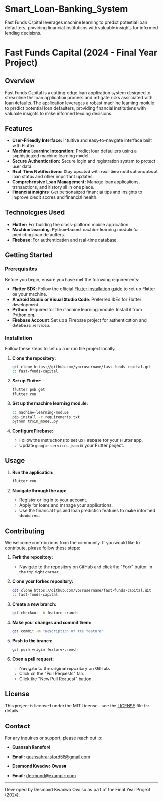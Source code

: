 # Smart_Loan-Banking_System
Fast Funds Capital leverages machine learning to predict potential loan defaulters, providing financial institutions with valuable insights for informed lending decisions.

# Fast Funds Capital (2024 - Final Year Project)

## Overview

Fast Funds Capital is a cutting-edge loan application system designed to streamline the loan application process and mitigate risks associated with loan defaults. The application leverages a robust machine learning module to predict potential loan defaulters, providing financial institutions with valuable insights to make informed lending decisions.

## Features

- **User-Friendly Interface:** Intuitive and easy-to-navigate interface built with Flutter.
- **Machine Learning Integration:** Predict loan defaulters using a sophisticated machine learning model.
- **Secure Authentication:** Secure login and registration system to protect user data.
- **Real-Time Notifications:** Stay updated with real-time notifications about loan status and other important updates.
- **Comprehensive Loan Management:** Manage loan applications, transactions, and history all in one place.
- **Financial Insights:** Get personalized financial tips and insights to improve credit scores and financial health.

## Technologies Used

- **Flutter:** For building the cross-platform mobile application.
- **Machine Learning:** Python-based machine learning module for predicting loan defaulters.
- **Firebase:** For authentication and real-time database.

## Getting Started

### Prerequisites

Before you begin, ensure you have met the following requirements:
- **Flutter SDK**: Follow the official [Flutter installation guide](https://flutter.dev/docs/get-started/install) to set up Flutter on your machine.
- **Android Studio or Visual Studio Code**: Preferred IDEs for Flutter development.
- **Python**: Required for the machine learning module. Install it from [Python.org](https://www.python.org/downloads/).
- **Firebase Account**: Set up a Firebase project for authentication and database services.

### Installation

Follow these steps to set up and run the project locally:

1. **Clone the repository:**
    ```sh
    git clone https://github.com/yourusername/fast-funds-capital.git
    cd fast-funds-capital
    ```

2. **Set up Flutter:**
    ```sh
    flutter pub get
    flutter run
    ```

3. **Set up the machine learning module:**
    ```sh
    cd machine-learning-module
    pip install -r requirements.txt
    python train_model.py
    ```

4. **Configure Firebase:**
    - Follow the instructions to set up Firebase for your Flutter app.
    - Update `google-services.json` in your Flutter project.

## Usage

1. **Run the application:**
    ```sh
    flutter run
    ```

2. **Navigate through the app:**
    - Register or log in to your account.
    - Apply for loans and manage your applications.
    - Use the financial tips and loan prediction features to make informed decisions.

## Contributing

We welcome contributions from the community. If you would like to contribute, please follow these steps:

1. **Fork the repository:**
    - Navigate to the repository on GitHub and click the "Fork" button in the top right corner.

2. **Clone your forked repository:**
    ```sh
    git clone https://github.com/yourusername/fast-funds-capital.git
    cd fast-funds-capital
    ```

3. **Create a new branch:**
    ```sh
    git checkout -b feature-branch
    ```

4. **Make your changes and commit them:**
    ```sh
    git commit -m "Description of the feature"
    ```

5. **Push to the branch:**
    ```sh
    git push origin feature-branch
    ```

6. **Open a pull request:**
    - Navigate to the original repository on GitHub.
    - Click on the "Pull Requests" tab.
    - Click the "New Pull Request" button.

## License

This project is licensed under the MIT License - see the [LICENSE](LICENSE) file for details.

## Contact

For any inquiries or support, please reach out to:

- **Quansah Ransford**
- **Email:** quansahransford58@gmail.com

- **Desmond Kwadwo Owusu**
- **Email:** desmond@example.com

---

Developed by Desmond Kwadwo Owusu as part of the Final Year Project (2024).
